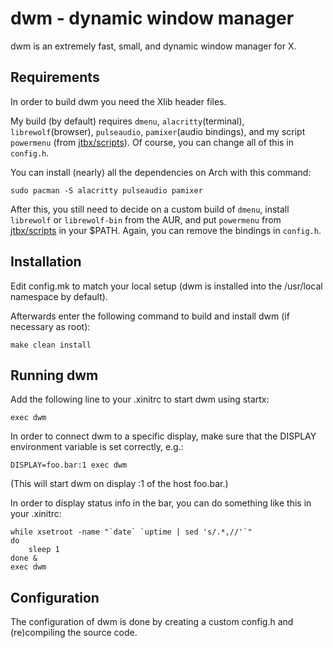 # dwm - dynamic window manager

dwm is an extremely fast, small, and dynamic window manager for X.


## Requirements

In order to build dwm you need the Xlib header files.

My build (by default) requires `dmenu`, `alacritty`(terminal), `librewolf`(browser), `pulseaudio`, `pamixer`(audio bindings), and my script `powermenu` (from [jtbx/scripts](https://github.com/jtbx/scripts)). Of course, you can change all of this in `config.h`.

You can install (nearly) all the dependencies on Arch with this command:

    sudo pacman -S alacritty pulseaudio pamixer

After this, you still need to decide on a custom build of `dmenu`, install `librewolf` or `librewolf-bin` from the AUR, and put `powermenu` from [jtbx/scripts](https://github.com/jtbx/scripts) in your $PATH. Again, you can remove the bindings in `config.h`.

## Installation

Edit config.mk to match your local setup (dwm is installed into
the /usr/local namespace by default).

Afterwards enter the following command to build and install dwm (if
necessary as root):

    make clean install


## Running dwm

Add the following line to your .xinitrc to start dwm using startx:

    exec dwm

In order to connect dwm to a specific display, make sure that
the DISPLAY environment variable is set correctly, e.g.:

    DISPLAY=foo.bar:1 exec dwm

(This will start dwm on display :1 of the host foo.bar.)

In order to display status info in the bar, you can do something
like this in your .xinitrc:

    while xsetroot -name "`date` `uptime | sed 's/.*,//'`"
    do
        sleep 1
    done &
    exec dwm


## Configuration

The configuration of dwm is done by creating a custom config.h
and (re)compiling the source code.
